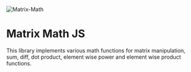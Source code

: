 ![Matrix-Math](https://user-images.githubusercontent.com/34441691/201380184-7b357976-ce1e-4f40-b4eb-74de69a85610.png)

# Matrix Math JS
This library implements various math functions for matrix manipulation, sum, diff, dot product, element wise power and element wise product functions.
